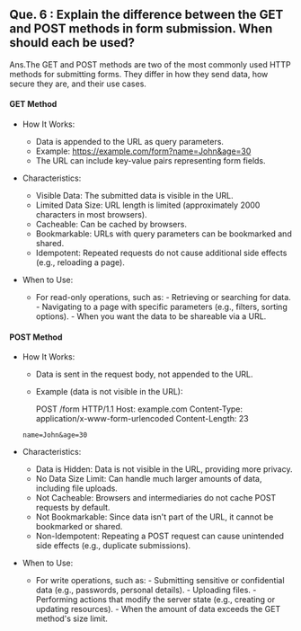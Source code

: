 ## Que. 6 : Explain the difference between the GET and POST methods in form submission. When should each be used?

Ans.The GET and POST methods are two of the most commonly used HTTP methods for submitting forms. They differ in how they send data, how secure they are, and their use cases.

#### GET Method
- How It Works:

   - Data is appended to the URL as query parameters.
    -  Example: https://example.com/form?name=John&age=30
    - The URL can include key-value pairs representing form fields. 

- Characteristics:

   - Visible Data: The submitted data is visible in the URL.
   - Limited Data Size: URL length is limited (approximately 2000 characters in most browsers).
   - Cacheable: Can be cached by browsers.
   - Bookmarkable: URLs with query parameters can be bookmarked and shared.
   - Idempotent: Repeated requests do not cause additional side effects (e.g., reloading a page).

- When to Use:


   - For read-only operations, such as:
         - Retrieving or searching for data.
          - Navigating to a page with specific parameters (e.g., filters, sorting options).
          - When you want the data to be shareable via a URL.


 #### POST Method

- How It Works:

     - Data is sent in the request body, not appended to the URL.
     - Example (data is not visible in the URL):

       POST /form HTTP/1.1
       Host: example.com
       Content-Type: application/x-www-form-urlencoded
       Content-Length: 23

      name=John&age=30


- Characteristics:

     - Data is Hidden: Data is not visible in the URL, providing more privacy.
     - No Data Size Limit: Can handle much larger amounts of data, including file uploads.
     - Not Cacheable: Browsers and intermediaries do not cache POST requests by default.
     - Not Bookmarkable: Since data isn't part of the URL, it cannot be bookmarked or shared.
     -  Non-Idempotent: Repeating a POST request can cause unintended side effects (e.g., duplicate submissions).

- When to Use:

    - For write operations, such as:
          - Submitting sensitive or confidential data (e.g., passwords, personal details).
           - Uploading files.
            - Performing actions that modify the server state (e.g., creating or updating resources).
           - When the amount of data exceeds the GET method's size limit.

